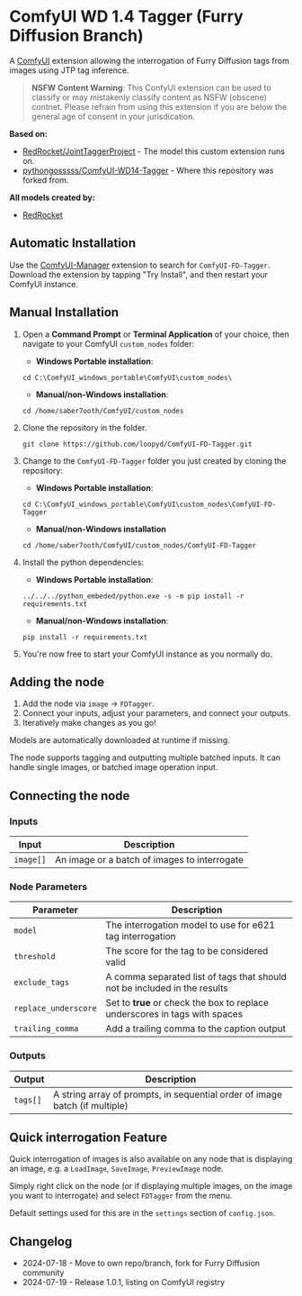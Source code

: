 # ComfyUI WD 1.4 Tagger (Furry Diffusion Branch)

A [ComfyUI](https://github.com/comfyanonymous/ComfyUI) extension allowing the interrogation of Furry Diffusion tags from images using JTP tag inference.

> **NSFW Content Warning**: This ConfyUI extension can be used to classify or may mistakenly classify content as NSFW (obscene) contnet.  Please refrain from using this extension if you are below the general age of consent in your jurisdication.

**Based on:**
- [RedRocket/JointTaggerProject](https://huggingface.co/RedRocket/JointTaggerProject) - The model this custom extension runs on.
- [pythongosssss/ComfyUI-WD14-Tagger](https://github.com/pythongosssss/ComfyUI-WD14-Tagger) - Where this repository was forked from.

**All models created by:**
- [RedRocket](https://huggingface.co/RedRocket)

## Automatic Installation

Use the [ComfyUI-Manager](https://github.com/ltdrdata/ComfyUI-Manager) extension to search for `ComfyUI-FD-Tagger`.  Download the extension by tapping "Try Install", and then restart your ComfyUI instance.

## Manual Installation

1. Open a **Command Prompt** or **Terminal Application** of your choice, then navigate to your ComfyUI ``custom_nodes`` folder:
    
    - **Windows Portable installation**:
    ```
    cd C:\ComfyUI_windows_portable\ComfyUI\custom_nodes\
    ```

    - **Manual/non-Windows installation**:
    ```
    cd /home/saber7ooth/ComfyUI/custom_nodes
    ```
2.  Clone the repository in the folder.
    ```
    git clone https://github.com/loopyd/ComfyUI-FD-Tagger.git
    ```

3. Change to the `ComfyUI-FD-Tagger` folder you just created by cloning the repository:

    - **Windows Portable installation**:
    ```
    cd C:\ComfyUI_windows_portable\ComfyUI\custom_nodes\ComfyUI-FD-Tagger
    ```
    - **Manual/non-Windows installation**
    ```
    cd /home/saber7ooth/ComfyUI/custom_nodes/ComfyUI-FD-Tagger
    ```
4. Install the python dependencies:

    - **Windows Portable installation**:
    ```
    ../../../python_embeded/python.exe -s -m pip install -r requirements.txt
    ```
    - **Manual/non-Windows installation**:
    ```
    pip install -r requirements.txt
    ```

5. You're now free to start your ComfyUI instance as you normally do.

## Adding the node

1.  Add the node via `image` -> `FDTagger`.
2.  Connect your inputs, adjust your parameters, and connect your outputs.
3.  Iteratively make changes as you go! 

Models are automatically downloaded at runtime if missing.

The node supports tagging and outputting multiple batched inputs.  It can handle single images, or batched image operation input.

## Connecting the node

### Inputs

| **Input** | **Description** |
| --- | ----------------------- |
| ``image[]`` | An image or a batch of images to interrogate |

### Node Parameters

| **Parameter** | **Description** |
| --- | ----------------------- |
| ``model`` | The interrogation model to use for e621 tag interrogation |
| ``threshold`` | The score for the tag to be considered valid |
| ``exclude_tags`` | A comma separated list of tags that should not be included in the results |
| ``replace_underscore`` | Set to **true** or check the box to replace underscores in tags with spaces |
| ``trailing_comma`` | Add a trailing comma to the caption output |

### Outputs

| **Output** | **Description** |
| --- | ----------------------- |
| ``tags[]`` | A string array of prompts, in sequential order of image batch (if multiple)

## Quick interrogation Feature

Quick interrogation of images is also available on any node that is displaying an image, e.g. a `LoadImage`, `SaveImage`, `PreviewImage` node.  

Simply right click on the node (or if displaying multiple images, on the image you want to interrogate) and select `FDTagger` from the menu.

Default settings used for this are in the `settings` section of `config.json`.

## Changelog
- 2024-07-18 - Move to own repo/branch, fork for Furry Diffusion community
- 2024-07-19 - Release 1.0.1, listing on ComfyUI registry

